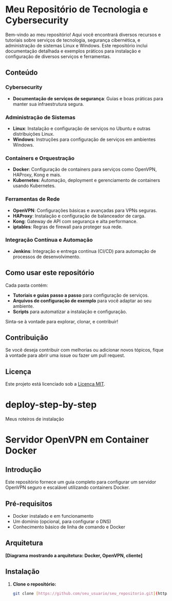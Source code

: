 


# Meu Repositório de Tecnologia e Cybersecurity

Bem-vindo ao meu repositório! Aqui você encontrará diversos recursos e tutoriais sobre serviços de tecnologia, segurança cibernética, e administração de sistemas Linux e Windows. Este repositório inclui documentação detalhada e exemplos práticos para instalação e configuração de diversos serviços e ferramentas.

## Conteúdo

### Cybersecurity
- **Documentação de serviços de segurança**: Guias e boas práticas para manter sua infraestrutura segura.
  
### Administração de Sistemas
- **Linux**: Instalação e configuração de serviços no Ubuntu e outras distribuições Linux.
- **Windows**: Instruções para configuração de serviços em ambientes Windows.

### Containers e Orquestração
- **Docker**: Configuração de containers para serviços como OpenVPN, HAProxy, Kong e mais.
- **Kubernetes**: Automação, deployment e gerenciamento de containers usando Kubernetes.

### Ferramentas de Rede
- **OpenVPN**: Configurações básicas e avançadas para VPNs seguras.
- **HAProxy**: Instalação e configuração de balanceador de carga.
- **Kong**: Gateway de API com segurança e alta performance.
- **iptables**: Regras de firewall para proteger sua rede.

### Integração Contínua e Automação
- **Jenkins**: Integração e entrega contínua (CI/CD) para automação de processos de desenvolvimento.

## Como usar este repositório

Cada pasta contém:
- **Tutoriais e guias passo a passo** para configuração de serviços.
- **Arquivos de configuração de exemplo** para você adaptar ao seu ambiente.
- **Scripts** para automatizar a instalação e configuração.

Sinta-se à vontade para explorar, clonar, e contribuir!

## Contribuição

Se você deseja contribuir com melhorias ou adicionar novos tópicos, fique à vontade para abrir uma issue ou fazer um pull request.

## Licença

Este projeto está licenciado sob a [Licença MIT](LICENSE).

# deploy-step-by-step
Meus roteiros de instalação 

# Servidor OpenVPN em Container Docker

## Introdução
Este repositório fornece um guia completo para configurar um servidor OpenVPN seguro e escalável utilizando containers Docker.

## Pré-requisitos
* Docker instalado e em funcionamento
* Um domínio (opcional, para configurar o DNS)
* Conhecimento básico de linha de comando e Docker

## Arquitetura
**[Diagrama mostrando a arquitetura: Docker, OpenVPN, cliente]**

## Instalação
1. **Clone o repositório:**
   ```bash
   git clone [https://github.com/seu_usuario/seu_repositorio.git](https://github.com/seu_usuario/seu_repositorio.git)